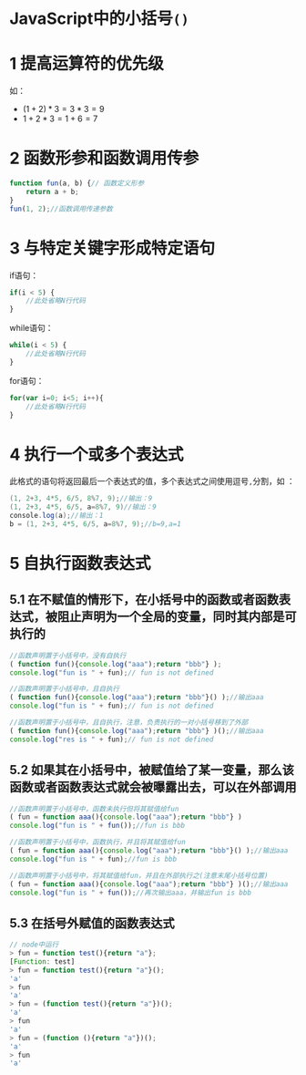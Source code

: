 # JavaScript中的小括号`()`

# 1 提高运算符的优先级

如：

- $(1+2)*3=3*3=9$
- $1 + 2 * 3 = 1 + 6 = 7$

# 2 函数形参和函数调用传参

```javascript
function fun(a, b) {// 函数定义形参
    return a + b;
}
fun(1, 2);//函数调用传递参数
```

# 3 与特定关键字形成特定语句

if语句：

```javascript
if(i < 5) {
    //此处省略N行代码
}
```

while语句：

```javascript
while(i < 5) {
    //此处省略N行代码
}
```

for语句：

```javascript
for(var i=0; i<5; i++){
    //此处省略N行代码
}
```

# 4 执行一个或多个表达式

此格式的语句将返回最后一个表达式的值，多个表达式之间使用逗号`,`分割，如 ：

```java
(1, 2+3, 4*5, 6/5, 8%7, 9);//输出：9
(1, 2+3, 4*5, 6/5, a=8%7, 9)//输出：9
console.log(a);//输出：1
b = (1, 2+3, 4*5, 6/5, a=8%7, 9);//b=9,a=1
```

# 5 自执行函数表达式

## 5.1 在不赋值的情形下，在小括号中的函数或者函数表达式，被阻止声明为一个全局的变量，同时其内部是可执行的

```javascript
//函数声明置于小括号中，没有自执行
( function fun(){console.log("aaa");return "bbb"} );
console.log("fun is " + fun);// fun is not defined

//函数声明置于小括号中，且自执行
( function fun(){console.log("aaa");return "bbb"}() );//输出aaa
console.log("fun is " + fun);// fun is not defined

//函数声明置于小括号中，且自执行，注意，负责执行的一对小括号移到了外部
( function fun(){console.log("aaa");return "bbb"} )();//输出aaa
console.log("res is " + fun);// fun is not defined
```

## 5.2 如果其在小括号中，被赋值给了某一变量，那么该函数或者函数表达式就会被曝露出去，可以在外部调用

```javascript
//函数声明置于小括号中，函数未执行但将其赋值给fun
( fun = function aaa(){console.log("aaa");return "bbb"} )
console.log("fun is " + fun());//fun is bbb

//函数声明置于小括号中，函数执行，并且将其赋值给fun
( fun = function aaa(){console.log("aaa");return "bbb"}() );//输出aaa
console.log("fun is " + fun);//fun is bbb

//函数声明置于小括号中，将其赋值给fun，并且在外部执行之(注意末尾小括号位置)
( fun = function aaa(){console.log("aaa");return "bbb"} )();//输出aaa
console.log("fun is " + fun());//再次输出aaa，并输出fun is bbb
```

## 5.3 在括号外赋值的函数表达式

```javascript
// node中运行
> fun = function test(){return "a"};
[Function: test]
> fun = function test(){return "a"}();
'a'
> fun
'a'
> fun = (function test(){return "a"})();
'a'
> fun
'a'
> fun = (function (){return "a"})();
'a'
> fun
'a'
```

